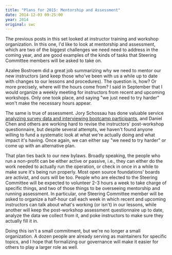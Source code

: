 ```yaml
---
title: "Plans for 2015: Mentorship and Assessment"
date: 2014-12-03 09:25:00
year: 2014
original: swc
---
```

<p>
  The previous
  posts
  in this set looked at instructor training and workshop organization.
  In this one,
  I'd like to look at mentorship and assessment,
  which are two of the biggest challenges we need need to address in the coming year,
  and are good examples of the kinds of tasks that Steering Committee members will be asked to take on.
</p>
<p>
  Azalee Bostroem did a great job summarizing
  why we need to mentor our new instructors
  (and keep those who've been with us a while up to date with changes to our lessons and procedures).
  The question is, how?
  Or more precisely,
  where will the hours come from?
  I said in September that I would organize a weekly meeting for instructors from recent and upcoming workshops.
  Only one took place,
  and saying "we just need to try harder" won't make the necessary hours appear.
</p>
<p>
  The same is true of assessment.
  Jory Schossau has done valuable service
  <a href="http://arxiv.org/abs/1407.6220">analyzing survey data and interviewing bootcamp participants</a>,
  and Daniel Chen and others are working hard to
  revise the instructors' post-workshop questionnaire,
  but despite several attempts,
  we haven't found anyone willing to fund a systematic look at
  what we're actually doing and what impact it's having.
  Once again,
  we can either say "we need to try harder"
  or come up with an alternative plan.
</p>
<p>
  That plan ties back to our new bylaws.
  Broadly speaking,
  the people who run a non-profit
  can be either active or passive,
  i.e.,
  they can either do the work needed to actually run the operation,
  or check in once in a while to make sure it's being run properly.
  Most open source foundations' boards are activist,
  and ours will be too.
  People who are elected to the Steering Committee will be expected to volunteer 2-3 hours a week
  to take charge of specific things,
  and two of those things to be overseeing mentorship and running assessment.
  In particular,
  one Steering Committee member will be asked to organize a half-hour call each week
  in which recent and upcoming instructors can talk about what's working (or isn't) in our lessons,
  while another will keep the post-workshop assessment questionnaire up to date,
  analyze the data we collect from it,
  and poke instructors to make sure they actually fill it in.
</p>
<p>
  Doing this isn't a small commitment,
  but we're no longer a small organization.
  A dozen people are already serving as
  maintainers for specific topics,
  and I hope that formalizing our governance will make it easier for others to play a larger role as well.
</p>
